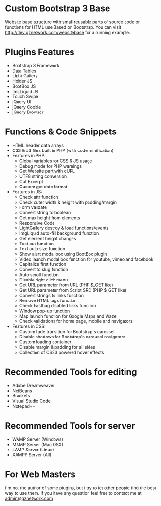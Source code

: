 # Custom Bootstrap 3 Base
Website base structure with small reusable parts of source code or functions for HTML use Based on Bootstrap. You can visit http://dev.gznetwork.com/websitebase for a running example.

# Plugins Features
* Bootstrap 3 Framework
* Data Tables
* Light Gallery
* Holder JS
* BootBox JS
* ImgLiquid JS
* Touch Swipe
* jQuery UI
* jQuery Cookie
* jQuery Browser

# Functions & Code Snippets
* HTML header data arrays
* CSS & JS files built in PHP (with code minification)
* Features in PHP:
	* Global variables for CSS & JS usage
	* Debug mode for PHP warnings
	* Get Website part with cURL
	* UTF8 string conversion
	* Cut Excerpt
	* Custom get date format
* Features in JS:
	* Check attr function
	* Check outer width & height with padding/margin
	* Form validate
	* Convert string to boolean
	* Get max height from elements
	* Responsive Code
	* LightGallery destroy & load functions/events
	* ImgLiquid auto-fill background function
	* Get element height changes
	* Text cut function
	* Text auto size function
	* Show alert modal box using BootBox plugin
	* Video launch modal box function for youtube, vimeo and facebook
	* Capitalize first function
	* Convert to slug function
	* Auto scroll function
	* Disable right click menu
	* Get URL parameter from URL (PHP $_GET like)
	* Get URL parameter from Script SRC (PHP $_GET like)
	* Convert strings to links function
	* Remove HTML tags function
	* Check hasthag disabled links function
	* Window pop-up function
	* Map launch function for Google Maps and Waze
	* Check validations for home page, mobile and navigators
* Features in CSS:
	* Custom fade transition for Bootstrap's carousel
	* Disable shadows for Bootstrap's carousel navigators
	* Custom loading container
	* Disable margin & padding for all sides
	* Collection of CSS3 powered hover effects

# Recommended Tools for editing
* Adobe Dreamweaver
* NetBeans
* Brackets
* Visual Studio Code
* Notepad++

# Recommended Tools for server
* WAMP Server (Windows)
* MAMP Server (Mac OSX)
* LAMP Server (Linux)
* XAMPP Server (All)

# For Web Masters
I'm not the author of some plugins, but i try to let other people find the best way to use them. If you have any question feel free to contact me at admin@gznetwork.com
